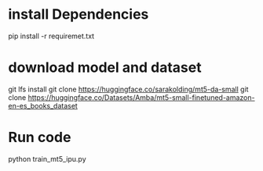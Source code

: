 #  install Dependencies
pip install -r  requiremet.txt

#  download model and dataset
git lfs install
git clone https://huggingface.co/sarakolding/mt5-da-small
git clone https://huggingface.co/Datasets/Amba/mt5-small-finetuned-amazon-en-es_books_dataset


#  Run code
python train_mt5_ipu.py